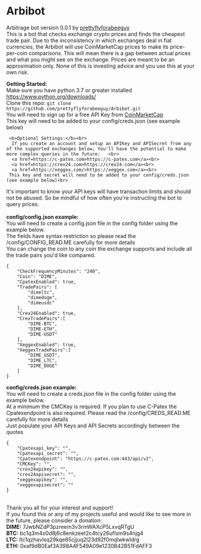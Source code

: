 # Arbibot
Arbitrage bot version 0.0.1 by <a href=https://github.com/prettyflyforabeeguy>prettyflyforabeeguy<a/><br>
This is a bot that checks exchange crypto prices and finds the cheapest trade pair.
Due to the inconsistency in which exchanges deal in fiat currencies, the Arbibot will use CoinMarketCap prices to make its price-per-coin comparisons.
This will mean there is a gap between actual prices and what you might see on the exchange.  Prices are meant to be an approximation only.
None of this is investing advice and you use this at your own risk.

<b>Getting Started:</b><br>
Make sure you have python 3.7 or greater installed <a href=https://www.python.org/downloads/>https://www.python.org/downloads/</a><br>
Clone this repo: ```git clone https://github.com/prettyflyforabeeguy/Arbibot.git ```
<br>
You will need to sign up for a free API Key from <a href=https://coinmarketcap.com/api/>CoinMarketCap</a><br>
This key will need to be added to your config/creds.json (see example below)<br>

     <b>Optional Settings:</b><br>
      If you create an account and setup an APIKey and APISecret from any of the supported exchanges below, You'll have the potential to make more complex queries in the future:   <br>
      <a href=https://c-patex.com>https://c-patex.com</a><br>
      <a href=https://crex24.com>https://crex24.com</a><br>
      <a href=https://xeggex.com/>https://xeggex.com</a><br>
     This key and secret will need to be added to your config/creds.json (see example below)<br>

It's important to know your API keys will have transaction limits and should not be abused.  So be mindful of how often you're instructing the bot to query prices.<br>
<br>
<b>config/config.json example:</b><br>
You will need to create a config.json file in the config folder using the example below.<br>
The fields have syntax restriction so please read the /config/CONFIG_READ.ME carefully for more details<br>
You can change the coin to any coin the exchange supports and include all the trade pairs you'd like compared.<br>
```
{
    "CheckFrequencyMinutes": "240",
    "Coin": "DIME",
    "CpatexEnabled": true,
    "TradePairs": [
        "dimeltc",
        "dimedoge",
        "dimeusdc"
    ],
    "Crex24Enabled": true,
    "CrexTradePairs":[
        "DIME-BTC",
        "DIME-ETH",
        "DIME-USDT"
    ],
    "XeggexEnabled": true,
    "XeggexTradePairs":[
        "DIME_USDT",
        "DIME_LTC",
        "DIME_DOGE"
    ]
}
```

<b>config/creds.json example:</b><br>
You will need to create a creds.json file in the config folder using the example below.<br>
At a minimum the CMCKey is required.  If you plan to use C-Patex the Cpatexendpoint is also required.
Please read the /config/CREDS_READ.ME carefully for more details<br>
Just populate your API Keys and API Secrets accordingly between the quotes<br>
```
{
    "Cpatexapi_key": "",
    "Cpatexapi_secret": "",
    "Cpatexendpoint": "https://c-patex.com:443/api/v2",
    "CMCKey": "",
    "crex24apikey": "",
    "crex24apisecret": "",
    "xeggexapikey": "",
    "xeggexapisecret": ""
}
```
<br>
Thank you all for your interest and support!<br>
If you found this or any of my projects useful and would like to see more in the future, please consider a donation:<br>
<b>DIME:</b> 7JwbNZdP3pzreem3v3rmWAXcP5LxvqRTgU <br>
<b>BTC:</b> bc1q3m4x0d8j6c8enkzeet2c4tcy26uflsm9s4njg4 <br>
<b>LTC:</b> ltc1qzhavlsq29kqe65cjjuq2l23d92f0mqlwkwldrg <br>
<b>ETH:</b> 0xaf9dB0Eaf3A398A4F549A09e1230B42B51FdAFF3 <br>

